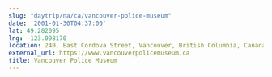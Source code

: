 ```yaml
---
slug: "daytrip/na/ca/vancouver-police-museum"
date: '2001-01-30T04:37:00'
lat: 49.282095
lng: -123.098170
location: 240, East Cordova Street, Vancouver, British Columbia, Canada
external_url: https://www.vancouverpolicemuseum.ca
title: Vancouver Police Museum
---
```



